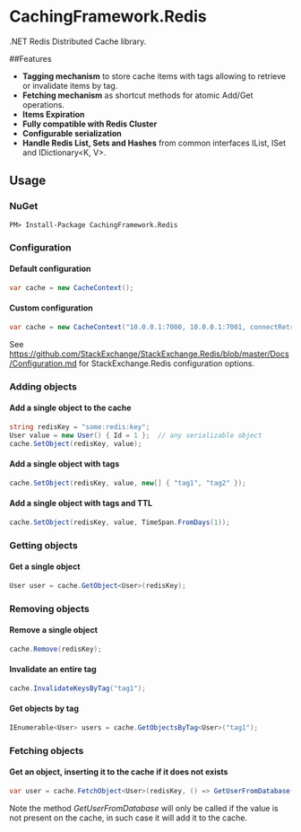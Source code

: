 # CachingFramework.Redis
.NET Redis Distributed Cache library.

##Features
 * **Tagging mechanism**
 to store cache items with tags allowing to retrieve or invalidate items by tag.
 * **Fetching mechanism**
 as shortcut methods for atomic Add/Get operations.
 * **Items Expiration**
 * **Fully compatible with Redis Cluster**
 * **Configurable serialization**
 * **Handle Redis List, Sets and Hashes** from common interfaces IList<T>, ISet<T> and IDictionary<K, V>.
 
## Usage

### NuGet
```
PM> Install-Package CachingFramework.Redis
```

### Configuration
#### Default configuration
```c#
var cache = new CacheContext();
```

#### Custom configuration
```c#
var cache = new CacheContext("10.0.0.1:7000, 10.0.0.1:7001, connectRetry=10, syncTimeout=5000, abortConnect=false, allowAdmin=true");
```
See https://github.com/StackExchange/StackExchange.Redis/blob/master/Docs/Configuration.md for StackExchange.Redis configuration options.

### Adding objects

#### Add a single object to the cache
```c#
string redisKey = "some:redis:key";
User value = new User() { Id = 1 };  // any serializable object 
cache.SetObject(redisKey, value);
```

#### Add a single object with tags
```c#
cache.SetObject(redisKey, value, new[] { "tag1", "tag2" });
```

#### Add a single object with tags and TTL
```c#
cache.SetObject(redisKey, value, TimeSpan.FromDays(1));
```

### Getting objects

#### Get a single object
```c#
User user = cache.GetObject<User>(redisKey);
```

### Removing objects

#### Remove a single object
```c#
cache.Remove(redisKey);
```

#### Invalidate an entire tag
```c#
cache.InvalidateKeysByTag("tag1");
```

#### Get objects by tag
```c#
IEnumerable<User> users = cache.GetObjectsByTag<User>("tag1");
```

### Fetching objects

#### Get an object, inserting it to the cache if it does not exists
```c#
var user = cache.FetchObject<User>(redisKey, () => GetUserFromDatabase(id));
```
Note the method *GetUserFromDatabase* will only be called if the value is not present on the cache, in such case it will add it to the cache.

















